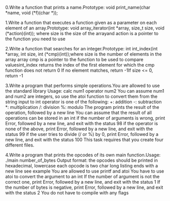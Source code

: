 0.Write a function that prints a name.Prototype: void print_name(char *name, void (*f)(char *));

1.Write a function that executes a function given as a parameter on each element of an array.Prototype: void array_iterator(int *array, size_t size, void (*action)(int));
where size is the size of the arrayand action is a pointer to the function you need to use

2.Write a function that searches for an integer.Prototype: int int_index(int *array, int size, int (*cmp)(int));where size is the number of elements in the array array
cmp is a pointer to the function to be used to compare valuesint_index returns the index of the first element for which the cmp function does not return 0
If no element matches, return -1If size <= 0, return -1

3.Write a program that performs simple operations.You are allowed to use the standard library
Usage: calc num1 operator num2
You can assume num1 and num2 are integers, so use the atoi function to convert them from the string input to int
operator is one of the following:
+: addition
-: subtraction
*: multiplication
/: division
%: modulo
The program prints the result of the operation, followed by a new line
You can assume that the result of all operations can be stored in an int
if the number of arguments is wrong, print Error, followed by a new line, and exit with the status 98
if the operator is none of the above, print Error, followed by a new line, and exit with the status 99
if the user tries to divide (/ or %) by 0, print Error, followed by a new line, and exit with the status 100
This task requires that you create four different files.

4.Write a program that prints the opcodes of its own main function.Usage: ./main number_of_bytes
Output format:
the opcodes should be printed in hexadecimal, lowercase
each opcode is two char long
listing ends with a new line
see example
You are allowed to use printf and atoi
You have to use atoi to convert the argument to an int
If the number of argument is not the correct one, print Error, followed by a new line, and exit with the status 1
If the number of bytes is negative, print Error, followed by a new line, and exit with the status 2
You do not have to compile with any flags

